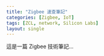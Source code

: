 ```yaml
---
title: "Zigbee 速查筆記"
categories: [Zigbee, IoT]
tags: [ZCL, network, Silicon Labs]
layout: single
---
```


這是一篇 Zigbee 技術筆記...


